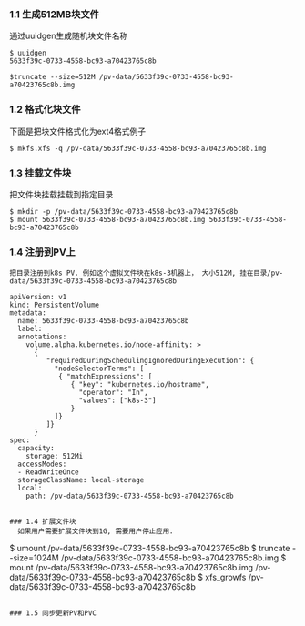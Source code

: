 ### 1.1 生成512MB块文件
  通过uuidgen生成随机块文件名称
```
$ uuidgen 
5633f39c-0733-4558-bc93-a70423765c8b

$truncate --size=512M /pv-data/5633f39c-0733-4558-bc93-a70423765c8b.img 
```

### 1.2 格式化块文件
  下面是把块文件格式化为ext4格式例子
```
$ mkfs.xfs -q /pv-data/5633f39c-0733-4558-bc93-a70423765c8b.img

```

### 1.3 挂载文件块
  把文件块挂载挂载到指定目录
```
$ mkdir -p /pv-data/5633f39c-0733-4558-bc93-a70423765c8b
$ mount 5633f39c-0733-4558-bc93-a70423765c8b.img 5633f39c-0733-4558-bc93-a70423765c8b
```

### 1.4 注册到PV上
    把目录注册到k8s PV. 例如这个虚拟文件块在k8s-3机器上， 大小512M, 挂在目录/pv-data/5633f39c-0733-4558-bc93-a70423765c8b

```
apiVersion: v1
kind: PersistentVolume
metadata:
  name: 5633f39c-0733-4558-bc93-a70423765c8b
  label: 
  annotations:
    volume.alpha.kubernetes.io/node-affinity: >
      {
         "requiredDuringSchedulingIgnoredDuringExecution": {
           "nodeSelectorTerms": [
            { "matchExpressions": [
               { "key": "kubernetes.io/hostname",
                 "operator": "In",
                 "values": ["k8s-3"]
               }
           ]}
         ]}
      }
spec:
  capacity:
    storage: 512Mi
  accessModes:
  - ReadWriteOnce
  storageClassName: local-storage
  local:
    path: /pv-data/5633f39c-0733-4558-bc93-a70423765c8b
```

```

### 1.4 扩展文件块
  如果用户需要扩展文件块到1G, 需要用户停止应用.
```
$ umount  /pv-data/5633f39c-0733-4558-bc93-a70423765c8b
$ truncate --size=1024M /pv-data/5633f39c-0733-4558-bc93-a70423765c8b.img
$ mount /pv-data/5633f39c-0733-4558-bc93-a70423765c8b.img /pv-data/5633f39c-0733-4558-bc93-a70423765c8b
$ xfs_growfs /pv-data/5633f39c-0733-4558-bc93-a70423765c8b 
```

### 1.5 同步更新PV和PVC
